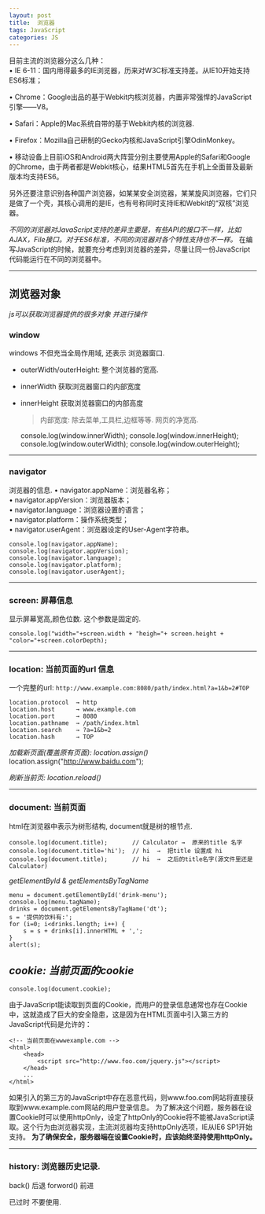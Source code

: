 ```yaml
---
layout: post
title:  浏览器
tags: JavaScript
categories: JS
---
```


目前主流的浏览器分这么几种：  
• IE 6-11：国内用得最多的IE浏览器，历来对W3C标准支持差。从IE10开始支持ES6标准；  

• Chrome：Google出品的基于Webkit内核浏览器，内置非常强悍的JavaScript引擎——V8。  

• Safari：Apple的Mac系统自带的基于Webkit内核的浏览器.  

• Firefox：Mozilla自己研制的Gecko内核和JavaScript引擎OdinMonkey。  

• 移动设备上目前iOS和Android两大阵营分别主要使用Apple的Safari和Google的Chrome，由于两者都是Webkit核心，结果HTML5首先在手机上全面普及最新版本均支持ES6。  


另外还要注意识别各种国产浏览器，如某某安全浏览器，某某旋风浏览器，它们只是做了一个壳，其核心调用的是IE，也有号称同时支持IE和Webkit的“双核”浏览器。

*不同的浏览器对JavaScript支持的差异主要是，有些API的接口不一样，比如AJAX，File接口。对于ES6标准，不同的浏览器对各个特性支持也不一样。*
在编写JavaScript的时候，就要充分考虑到浏览器的差异，尽量让同一份JavaScript代码能运行在不同的浏览器中。




---
## 浏览器对象

*js可以获取浏览器提供的很多对象 并进行操作*



### window
windows 不但充当全局作用域, 还表示 浏览器窗口.
- outerWidth/outerHeight: 整个浏览器的宽高.
- innerWidth   获取浏览器窗口的内部宽度
- innerHeight  获取浏览器窗口的内部高度
	> 内部宽度: 除去菜单,工具栏,边框等等. 网页的净宽高.

	console.log(window.innerWidth);
	console.log(window.innerHeight);
	console.log(window.outerWidth);
	console.log(window.outerHeight);




---
### navigator
浏览器的信息.
• navigator.appName：浏览器名称；  
• navigator.appVersion：浏览器版本；  
• navigator.language：浏览器设置的语言；  
• navigator.platform：操作系统类型；  
• navigator.userAgent：浏览器设定的User-Agent字符串。  


	console.log(navigator.appName);
	console.log(navigator.appVersion);
	console.log(navigator.language);
	console.log(navigator.platform);
	console.log(navigator.userAgent);





---
### screen:  屏幕信息
显示屏幕宽高,颜色位数. 这个参数是固定的.

	console.log("width="+screen.width + "heigh="+ screen.height + "color="+screen.colorDepth);




---
### location:  当前页面的url 信息
一个完整的url:
`http://www.example.com:8080/path/index.html?a=1&b=2#TOP`

	location.protocol  → http
	location.host      → www.example.com
	location.port      → 8080
	location.pathname  → /path/index.html
	location.search    → ?a=1&b=2
	location.hash      → TOP


*加载新页面(覆盖原有页面): location.assign()*
	location.assign("http://www.baidu.com");


*刷新当前页: location.reload()*




---
### document: 当前页面
html在浏览器中表示为树形结构, document就是树的根节点.

	console.log(document.title);       // Calculator →  原来的title 名字
	console.log(document.title='hi');  // hi  →  把title 设置成 hi
	console.log(document.title);       // hi  →  之后的title名字(源文件里还是Calculator)




*getElementById & getElementsByTagName*


	menu = document.getElementById('drink-menu');
	console.log(menu.tagName);
	drinks = document.getElementsByTagName('dt');
	s = '提供的饮料有:';
	for (i=0; i<drinks.length; i++) {
	    s = s + drinks[i].innerHTML + ',';
	}
	alert(s);


## *cookie: 当前页面的cookie*

	console.log(document.cookie);




由于JavaScript能读取到页面的Cookie，而用户的登录信息通常也存在Cookie中，这就造成了巨大的安全隐患，这是因为在HTML页面中引入第三方的JavaScript代码是允许的：

	<!-- 当前页面在wwwexample.com -->
	<html>
	    <head>
	        <script src="http://www.foo.com/jquery.js"></script>
	    </head>
	    ...
	</html>


如果引入的第三方的JavaScript中存在恶意代码，则www.foo.com网站将直接获取到www.example.com网站的用户登录信息。
为了解决这个问题，服务器在设置Cookie时可以使用httpOnly，设定了httpOnly的Cookie将不能被JavaScript读取。这个行为由浏览器实现，主流浏览器均支持httpOnly选项，IE从IE6 SP1开始支持。
**为了确保安全，服务器端在设置Cookie时，应该始终坚持使用httpOnly。**






---
### history: 浏览器历史记录.
back() 后退
forword() 前进

已过时 不要使用.








